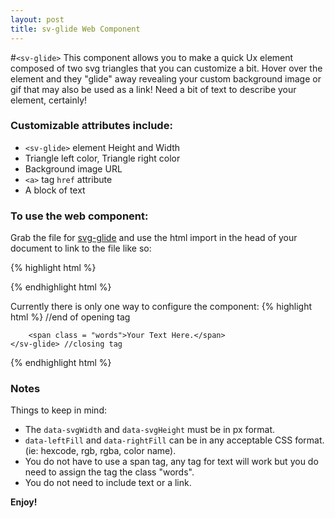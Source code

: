 ```yaml
---
layout: post
title: sv-glide Web Component
---
```

#`<sv-glide>`
This component allows you to make a quick Ux element composed of two svg triangles that you can customize a bit.  Hover over the element and they "glide" away revealing your custom background image or gif that may also be used as a link!  Need a bit of text to describe your element, certainly!

### Customizable attributes include:
  - `<sv-glide>` element Height and Width
  - Triangle left color, Triangle right color
  - Background image URL
  - `<a>` tag `href` attribute
  - A block of text

### To use the web component:
Grab the file for [svg-glide](http://iam.colum.edu/students/maria.faulisi/ewt/svGlide/svGlideTest.html) and use the html import in the head of your document to link to the file like so:

{% highlight html %}
<head>
<link rel="import" href="svGlide.html">
</head>
{% endhighlight html %}

Currently there is only one way to configure the component:
{% highlight html %}
<sv-glide
    data-background = "url(//ImALinkJustLikeYouUseInCSS)"
    data-link = "placeThePathAsYouWouldInsideOfAnAnchorTagHref"
    data-svgWidth = "Numberpx"
    data-svgHeight = "Numberpx"
    data-leftFill = "color"
    data-rightFill = "color"> //end of opening tag
    
        <span class = "words">Your Text Here.</span>
    </sv-glide> //closing tag
{% endhighlight html %}

### Notes

Things to keep in mind:

* The `data-svgWidth` and `data-svgHeight` must be in px format.
* `data-leftFill` and `data-rightFill` can be in any acceptable CSS format. (ie: hexcode, rgb, rgba, color name).
* You do not have to use a span tag, any tag for text will work but you do need to assign the tag the class "words".
* You do not need to include text or a link.

**Enjoy!**

